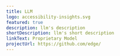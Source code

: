 ```yaml
---
title: LLM
logo: accessibility-insights.svg
featured: true
description: llm's description
shortDescription: llm's short description
linkText: Proprietary Model
projectUrl: https://github.com/edge/
---
```

